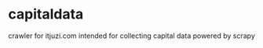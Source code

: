 capitaldata
===========

crawler for itjuzi.com intended for collecting capital data powered by scrapy
